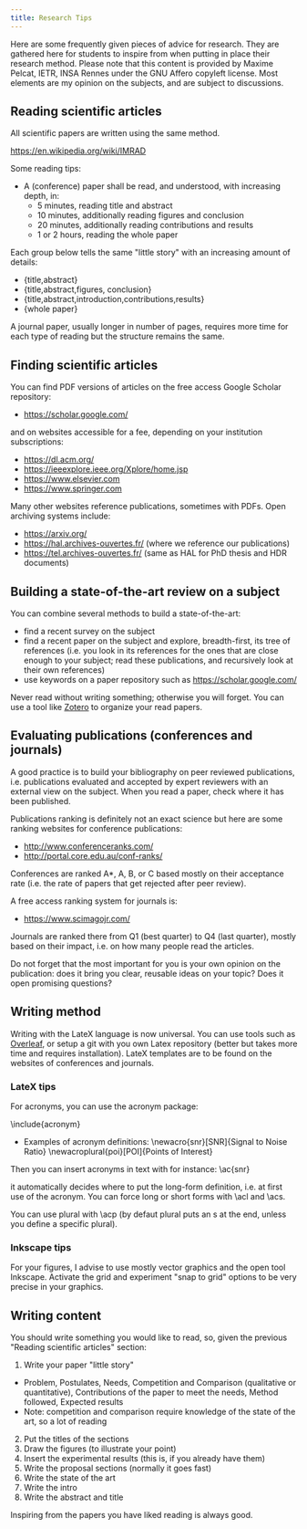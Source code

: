 ```yaml
---
title: Research Tips
---
```


Here are some frequently given pieces of advice for research. They are gathered here for students to inspire from when putting in place their research method. Please note that this content is provided by Maxime Pelcat, IETR, INSA Rennes under the GNU Affero copyleft license. Most elements are my opinion on the subjects, and are subject to discussions.

## Reading scientific articles

All scientific papers are written using the same method.

https://en.wikipedia.org/wiki/IMRAD

Some reading tips:

- A (conference) paper shall be read, and understood, with increasing depth, in:
  - 5 minutes, reading title and abstract
  - 10 minutes, additionally reading figures and conclusion
  - 20 minutes, additionally reading contributions and results
  - 1 or 2 hours, reading the whole paper

Each group below tells the same "little story" with an increasing amount of details:
- {title,abstract}
- {title,abstract,figures, conclusion}
- {title,abstract,introduction,contributions,results}
- {whole paper}

A journal paper, usually longer in number of pages, requires more time for each type of reading but the structure remains the same.

## Finding scientific articles

You can find PDF versions of articles on the free access Google Scholar repository: 
- https://scholar.google.com/

and on websites accessible for a fee, depending on your institution subscriptions:
- https://dl.acm.org/
- https://ieeexplore.ieee.org/Xplore/home.jsp
- https://www.elsevier.com
- https://www.springer.com

Many other websites reference publications, sometimes with PDFs. Open archiving systems include:
- https://arxiv.org/
- https://hal.archives-ouvertes.fr/ (where we reference our publications)
- https://tel.archives-ouvertes.fr/ (same as HAL for PhD thesis and HDR documents)

## Building a state-of-the-art review on a subject

You can combine several methods to build a state-of-the-art:
- find a recent survey on the subject
- find a recent paper on the subject and explore, breadth-first, its tree of references (i.e. you look in its references for the ones that are close enough to your subject; read these publications, and recursively look at their own references)
- use keywords on a paper repository such as https://scholar.google.com/

Never read without writing something; otherwise you will forget. You can use a tool like [Zotero](https://www.zotero.org/) to organize your read papers.

## Evaluating publications (conferences and journals)

A good practice is to build your bibliography on peer reviewed publications, i.e. publications evaluated and accepted by expert reviewers with an external view on the subject. When you read a paper, check where it has been published.

Publications ranking is definitely not an exact science but here are some ranking websites for conference publications:
- http://www.conferenceranks.com/
- http://portal.core.edu.au/conf-ranks/

Conferences are ranked A*, A, B, or C based mostly on their acceptance rate (i.e. the rate of papers that get rejected after peer review).

A free access ranking system for journals is:
- https://www.scimagojr.com/

Journals are ranked there from Q1 (best quarter) to Q4 (last quarter), mostly based on their impact, i.e. on how many people read the articles.

Do not forget that the most important for you is your own opinion on the publication: does it bring you clear, reusable ideas on your topic? Does it open promising questions?

## Writing method

Writing with the LateX language is now universal. You can use tools such as [Overleaf](https://www.overleaf.com), or setup a git with you own Latex repository (better but takes more time and requires installation). LateX templates are to be found on the websites of conferences and journals.

### LateX tips

For acronyms, you can use the acronym package:

\include{acronym}

- Examples of acronym definitions:
\newacro{snr}[SNR]{Signal to Noise Ratio}
\newacroplural{poi}[POI]{Points of Interest}

Then you can insert acronyms in text with for instance: \ac{snr}

it automatically decides where to put the long-form definition, i.e. at first use of the acronym. You can force long or short forms with \acl and \acs.

You can use plural with \acp (by defaut plural puts an s at the end, unless you define a specific plural).

### Inkscape tips

For your figures, I advise to use mostly vector graphics and the open tool Inkscape. Activate the grid and experiment "snap to grid" options to be very precise in your graphics.

## Writing content

You should write something you would like to read, so, given the previous "Reading scientific articles" section:

1. Write your paper "little story"
  - Problem, Postulates, Needs, Competition and Comparison (qualitative or quantitative), Contributions of the paper to meet the needs, Method followed, Expected results
  - Note: competition and comparison require knowledge of the state of the art, so a lot of reading
2. Put the titles of the sections
3. Draw the figures (to illustrate your point)
4. Insert the experimental results (this is, if you already have them)
5. Write the proposal sections (normally it goes fast)
6. Write the state of the art
7. Write the intro
8. Write the abstract and title

Inspiring from the papers you have liked reading is always good.




